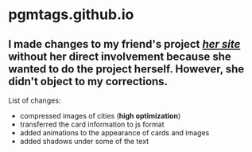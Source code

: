# pgmtags.github.io

## I made changes to my friend's project [*her site*](https://github.com/opasaskek/fold/tree/master) without her direct involvement because she wanted to do the project herself. However, she didn't object to my corrections.

List of changes:
* compressed images of cities (<b>high optimization</b>)
* transferred the card information to js format
* added animations to the appearance of cards and images
* added shadows under some of the text
